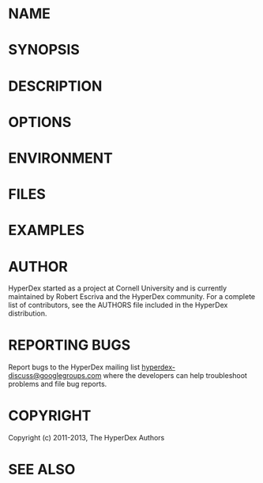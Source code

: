 # NAME

# SYNOPSIS

# DESCRIPTION

# OPTIONS

# ENVIRONMENT

# FILES

# EXAMPLES

# AUTHOR

HyperDex started as a project at Cornell University and is currently maintained
by Robert Escriva and the HyperDex community.  For a complete list of
contributors, see the AUTHORS file included in the HyperDex distribution.

# REPORTING BUGS

Report bugs to the HyperDex mailing list <hyperdex-discuss@googlegroups.com>
where the developers can help troubleshoot problems and file bug reports.

# COPYRIGHT

Copyright (c) 2011-2013, The HyperDex Authors

# SEE ALSO
